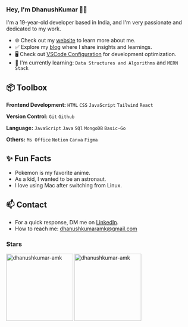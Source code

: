 
### Hey, I'm DhanushKumar 👋🏽  

I'm a 19-year-old developer based in India, and I'm very passionate and dedicated to my work.

- 🌐 Check out my [website](https://dhanushkumar-portfolio.netlify.app/) to learn more about me.
- ✅ Explore my [blog](https://mirayatech.hashnode.dev/?source=top_nav_blog_home) where I share insights and learnings.
- 🖥️ Check out [VSCode Configuration](https://github.com/dhanushkumar-amk/MY-VS-Code-settings) for development optimization.
- 📖 I'm currently learning:  `Data Structures and Algorithms` and  `MERN Stack`
 

## 📦 Toolbox

**Frontend Development:** `HTML` `CSS` `JavaScript` `Tailwind` `React` 
 
**Version Control:** `Git` `Github`  

**Language:** `JavaScript` `Java` `SQl` `MongoDB` `Basic-Go`

**Others:**  `Ms Office` `Notion` `Canva` `Figma`
 
## ✨ Fun Facts 

- Pokemon is my favorite anime.
- As a kid, I wanted to be an astronaut.
- I love using Mac after switching from Linux.

## 📫 Contact

-  For a quick response, DM me on [LinkedIn](https://www.linkedin.com/in/dhanushkumar-amk/). 
-  How to reach me: [dhanushkumaramk@gmail.com](mailto:dhanushkumaramk@gmail.com)
 
 

<h3 align="left">Stars</h3>
<img align="left" height="180em" src="https://github-readme-stats.vercel.app/api/top-langs/?username=dhanushkumar-amk&layout=compact&theme=" alt=dhanushkumar-amk />

<p><img align="center" height="180em" src="https://github-readme-streak-stats.herokuapp.com/?user=dhanushkumar-amk&theme=" alt="dhanushkumar-amk" /></p>


<div align="center">
<!-- <a href="https://github.com/dhanushkumar-amk">
<img align="center" src="http://github-profile-summary-cards.vercel.app/api/cards/stats?username=dhanushkumar-amk&theme=2077" height="180em" />
<img align="center" src="http://github-profile-summary-cards.vercel.app/api/cards/most-commit-language?username=dhanushkumar-amk&theme=2077" height="180em" />
<img align="center" src="http://github-profile-summary-cards.vercel.app/api/cards/repos-per-language?username=dhanushkumar-amk&theme=2077" height="180em" />
<img align="center" src="http://github-profile-summary-cards.vercel.app/api/cards/productive-time?username=dhanushkumar-amk&theme=2077" height="180em" />
<img align="center" src="http://github-profile-summary-cards.vercel.app/api/cards/profile-details?username=dhanushkumar-amk&theme=2077" height="180em" />
</div> -->

